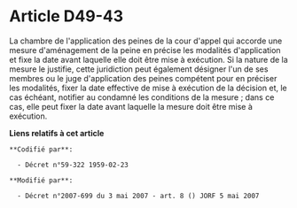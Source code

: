 # Article D49-43

La chambre de l'application des peines de la cour d'appel qui accorde une mesure d'aménagement de la peine en précise les
modalités d'application et fixe la date avant laquelle elle doit être mise à exécution. Si la nature de la mesure le
justifie, cette juridiction peut également désigner l'un de ses membres ou le juge d'application des peines compétent pour en
préciser les modalités, fixer la date effective de mise à exécution de la décision et, le cas échéant, notifier au condamné
les conditions de la mesure ; dans ce cas, elle peut fixer la date avant laquelle la mesure doit être mise à exécution.

**Liens relatifs à cet article**

	**Codifié par**:

	  - Décret n°59-322 1959-02-23

	**Modifié par**:

	  - Décret n°2007-699 du 3 mai 2007 - art. 8 () JORF 5 mai 2007

